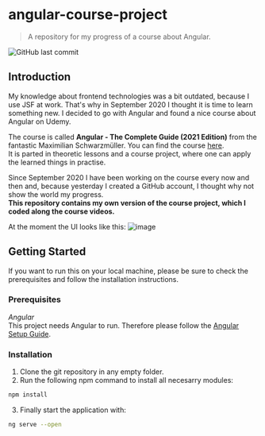 # angular-course-project
> A repository for my progress of a course about Angular.   

![GitHub last commit](https://img.shields.io/github/last-commit/DennisSuffel/angular-course-project)

## Introduction
My knowledge about frontend technologies was a bit outdated, because I use JSF at work. That's why in September 2020 I thought it is time to learn something new. I decided to go with Angular and found a nice course about Angular on Udemy.

The course is called **Angular - The Complete Guide (2021 Edition)** from the fantastic Maximilian Schwarzmüller. You can find the course [here](https://www.udemy.com/course/the-complete-guide-to-angular-2/).  
It is parted in theoretic lessons and a course project, where one can apply the learned things in practise.

Since September 2020 I have been working on the course every now and then and, because yesterday I created a GitHub account, I thought why not show the world my progress.   
**This repository contains my own version of the course project, which I coded along the course videos.**
 
 At the moment the UI looks like this:
 ![image](https://user-images.githubusercontent.com/80106155/110203242-59ea6280-7e6d-11eb-8246-275cdae62f90.png)

## Getting Started
If you want to run this on your local machine, please be sure to check the prerequisites and follow the installation instructions.

### Prerequisites
_Angular_  
This project needs Angular to run. Therefore please follow the [Angular Setup Guide](https://angular.io/guide/setup-local).


### Installation
1. Clone the git repository in any empty folder.
2. Run the following npm command to install all necesarry modules:
```sh
npm install
```
3. Finally start the application with:
```sh 
ng serve --open 
```
